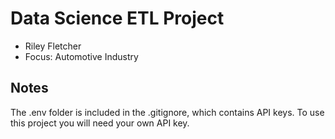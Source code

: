 # Data Science ETL Project
- Riley Fletcher
- Focus: Automotive Industry
## Notes

The .env folder is included in the .gitignore, which contains API keys. To use this project you will need your own API key.
